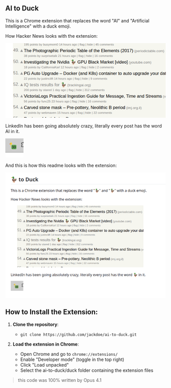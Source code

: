 
## AI to Duck

This is a Chrome extension that replaces the word "AI" and "Artificial Intelligence" with a duck emoji.

How Hacker News looks with the extension:

![hn](screenshots/hn.png)

LinkedIn has been going absolutely crazy, literally every post has the word AI in it.

![linkedin](screenshots/linkedin.png)

And this is how this readme looks with the extension:

![this page](screenshots/github.png)




## How to Install the Extension:

1. **Clone the repository**:
   - `git clone https://github.com/jackdoe/ai-to-duck.git`


2. **Load the extension in Chrome**:
   - Open Chrome and go to `chrome://extensions/`
   - Enable "Developer mode" (toggle in the top right)
   - Click "Load unpacked"
   - Select the ai-to-duck/duck folder containing the extension files

> this code was 100% written by Opus 4.1